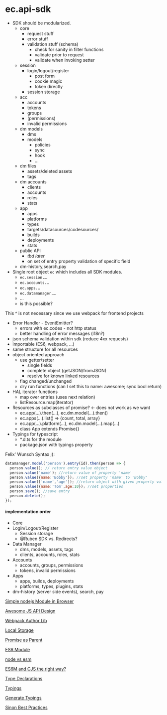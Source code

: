 # ec.api-sdk

* SDK should be modularized.
    * core
        * request stuff
        * error stuff
        * validation stuff (schema)
            * check for sanity in filter functions
            * validate prior to request
            * validate when invoking setter
    * session
        * login/logout/register
            * post form
            * cookie magic
            * token directly
        * session storage
    * acc
        * accounts
        * tokens
        * groups
        * (permissions)
        * invalid permissions
    * dm models
        * dms
        * models
            * policies
            * sync
            * hook
            * …
    * dm files
        * assets/deleted assets
        * tags
    * dm accounts
        * clients
        * accounts
        * roles
        * stats
    * app
        * apps
        * platforms
        * types
        * targets/datasources/codesources/
        * builds
        * deployments
        * stats
    * public API
        * *tbd later*
        * on set of entry property validation of specific field
    * dm-history,search,pay
* Single root object `ec` which includes all SDK modules.
    * `ec.session.…`
    * `ec.accounts.…`
    * `ec.apps.…`
    * `ec.datamanager.…`
    * …
    * is this possible?
    
This ^ is not necessary since we use webpack for frontend projects
    
* Error Handler - EventEmitter?
    * errors with ec.codes - not http status
    * better handling of error messages (i18n?)
* json schema validation within sdk (reduce 4xx requests)
* importable (ES6, webpack, …)
* same structure for all resources
* object oriented approach
    * use getter/setter
        * single fields
        * complete object (getJSON/fromJSON)
        * resolve for known linked resources
    * flag changed/unchanged
    * dry run functions (can I set this to name: awesome; sync bool return)
* HAL iterator functions
    * map over entries (uses next relation)
    * listResource.map(iterator)
* Resources as subclasses of promise? <- does not work as we want
    * ec.app(…).then(…), ec.dm.model(…).then()
    * ec.apps(…).list() => {count, total, array}
    * ec.app(…).platform(…), ec.dm.model(…).map(…)
    * class App extends Promise{}
* Typings for typescript
    * *.d.ts for the module
    * package.json with typings property

Felix' Wunsch Syntax ;):

```js
datamanager.model('person').entry(id).then(person => {
  person.value(); // return entry value object
  person.value('name'); //return value of property 'name'
  person.value({name:'Bobby'}); //set property 'name' to 'Bobby'
  person.value(['name','age']); //return object with given property values => maybe not needed
  person.value({name:'Tom',age:10}); //set properties
  person.save(); //save entry
  person.delete();
});
```    


#### implementation order
* Core
* Login/Logout/Register
    * Session storage
    * @Ruben SDK vs. Redirects?
* Data Manager
    * dms, models, assets, tags
    * clients, accounts, roles, stats
* Accounts
    * accounts, groups, permissions
    * tokens, invalid permissions
* Apps
    * apps, builds, deployments
    * platforms, types, plugins, stats
* dm-history (server side events), search, pay

[Simple nodejs Module in Browser](http://www.richardrodger.com/2013/09/27/how-to-make-simple-node-js-modules-work-in-the-browser/#.WD2hsqLhA18)

[Awesome JS API Design](http://webstandardssherpa.com/reviews/secrets-of-awesome-javascript-api-design/)

[Webpack Author Lib](https://webpack.js.org/guides/author-libraries/)

[Local Storage](https://github.com/capaj/localstorage-polyfill)

[Promise as Parent](http://ibnrubaxa.blogspot.de/2014/07/how-to-inherit-native-promise.html)

[ES6 Module](http://www.2ality.com/2014/09/es6-modules-final.html)

[node vs esm](https://hackernoon.com/node-js-tc-39-and-modules-a1118aecf95e#.euc8pj782)

[ES6M and CJS the right way?](https://github.com/rollup/d3-jsnext/tree/0fcfe6e195f14c07d6b94f67e373e23f3da1cbbc)

[Type Declarations](https://www.typescriptlang.org/docs/handbook/declaration-files/introduction.html)

[Typings](https://medium.com/@mweststrate/how-to-create-strongly-typed-npm-modules-1e1bda23a7f4#.ag1swgmaw)

[Generate Typings](https://github.com/ConquestArrow/dtsmake)

[Sinon Best Practices](https://semaphoreci.com/community/tutorials/best-practices-for-spies-stubs-and-mocks-in-sinon-js)
